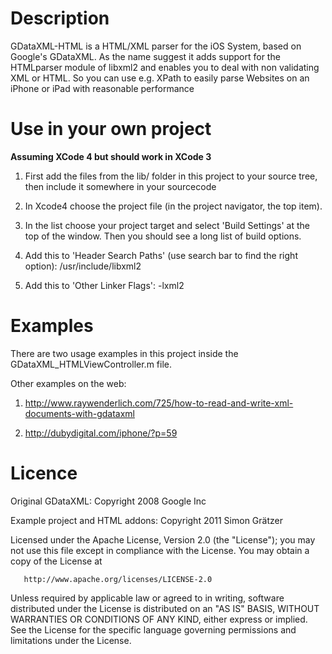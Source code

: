 # Description #
GDataXML-HTML is a HTML/XML parser for the iOS System, based on Google's GDataXML. As the name suggest it adds support for the HTMLparser module of libxml2 and enables you to deal with non validating XML or HTML. So you can use e.g. XPath to easily parse Websites on an iPhone or iPad with reasonable performance

# Use in your own project #
__Assuming XCode 4 but should work in XCode 3__
1. First add the files from the lib/ folder in this project to your source tree, then include it somewhere in your sourcecode
2. In Xcode4 choose the project file (in the project navigator, the top item).
3. In the list choose your project target and select 'Build Settings' at the top of the window.
Then you should see a long list of build options.

4. Add this to 'Header Search Paths' (use search bar to find the right option):
/usr/include/libxml2

5. Add this to 'Other Linker Flags':
-lxml2

# Examples #
There are two usage examples in this project inside the GDataXML_HTMLViewController.m file.

Other examples on the web:
1. http://www.raywenderlich.com/725/how-to-read-and-write-xml-documents-with-gdataxml

2. http://dubydigital.com/iphone/?p=59

# Licence #
Original GDataXML:
Copyright 2008 Google Inc

Example project and HTML addons:
Copyright 2011 Simon Grätzer

   Licensed under the Apache License, Version 2.0 (the "License");
   you may not use this file except in compliance with the License.
   You may obtain a copy of the License at

       http://www.apache.org/licenses/LICENSE-2.0

   Unless required by applicable law or agreed to in writing, software
   distributed under the License is distributed on an "AS IS" BASIS,
   WITHOUT WARRANTIES OR CONDITIONS OF ANY KIND, either express or implied.
   See the License for the specific language governing permissions and
   limitations under the License.